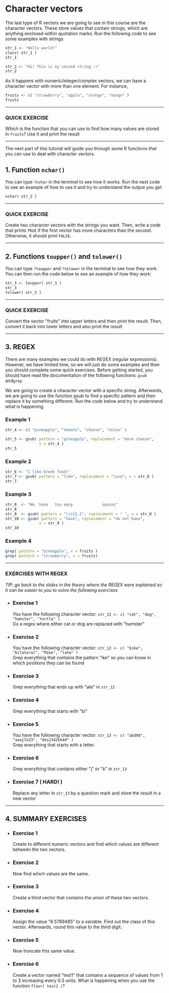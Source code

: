 # Character vectors

The last type of R vectors we are going to see in this course are the character vectors. These store values that contain strings, which are anything enclosed within quotation marks. Run the following code to see some examples with strings.

``` R
str_1 <- "Hello world!"
class( str_1 )
str_1

str_2 <- "Hi! This is my second string :)"
str_2 
```

As it happens with numeric/integer/complex vectors, we can have
a character vector with more than one element. For instance,

``` R
fruits <- c( "strawberry", "apple", "orange", "mango" )
fruits 
```

---
###  QUICK EXERCISE 

Which is the function that you can use to find how many values are stored in `fruits`?
Use it and print the result

---
The next part of this tutorial will guide you through some R functions that you can use to deal with character vectors.

## 1. Function `nchar()`
You can type `?nchar` in the terminal to see how it works. Run the next code to see an example of how to use it and try
to understand the output you get

``` R 
nchar( str_2 )
```

---

###  QUICK EXERCISE

Create two character vectors with the strings you want. Then, write a code that prints `TRUE` if the first vector has more characters than the second. Otherwise, it should print `FALSE`.

----

## 2. Functions `toupper()` and `tolower()`
You can type `?toupper` and `?tolower` in the terminal to see how they work. You can then run the code below to see an  example of how they work:

``` R
str_3 <- toupper( str_1 )
str_3
tolower( str_3 )
```

---

###  QUICK EXERCISE 

Convert the vector "fruits" into upper letters and then print the result. Then, convert it back into lower letters and also print the result

---

## 3. REGEX
There are many examples we could do with REGEX (regular expressions). However, we have limited time, so we will just do some examples and then you should complete some quick exercises. Before getting started, you should have read the documentation of the following functions: `gsub` and`grep`

We are going to create a character vector with a specific string. Afterwards, we are going to use the function gsub to find a specific pattern and then replace it by something different. Run the code below and try to understand what is  happening

### Example 1
``` R
str_4 <- c( "pineapple", "tomato", "cheese", "onion" )

str_5 <- gsub( pattern = "pineapple", replacement = "more cheese",
               x = str_4 ) 
str_5
```

### Example 2
``` R
str_6 <- "I like Greek food!"
str_7 <- gsub( pattern = "like", replacement = "love", x = str_6 )
str_7
```

### Example 3
``` R
str_8  <- "We  have   too many             spaces"
str_8
str_9  <- gsub( pattern = "\\s{2,}", replacement = " ", x = str_8 )
str_10 <- gsub( pattern = "have", replacement = "do not have",
               x = str_9 )
str_10
```

### Example 4
``` R
grep( pattern = "pineapple", x = fruits )
grep( pattern = "strawberry", x = fruits)
```
---

###  EXERCISES WITH REGEX


*TIP: go back to the slides in the theory where the REGEX were explained so it can be easier to you to solve the following exercises*


* ### Exercise 1
  You have the following character vector: `str_11 <- c( "cat", "dog", "hamster", "turtle" )`  
  Do a regex where either cat or dog are replaced with "hamster"

* ### Exercise 2
  You have the following character vector: `str_12 <- c( "bike", "bilateral", "Mike", "late" )`  
  Grep everything that contains the pattern "ike" so you can know in which positions they can be found

* ### Exercise 3
  Grep everything that ends up with "ate" in `str_12` 

* ### Exercise 4  
  Grep everything that starts with "bi"

* ### Exercise 5  
  You have the following character vector: `str_13 <- c( "abd98", "aaajlk23", "des2342kk44" )`  
  Grep everything that starts with a letter.

* ### Exercise 6  
  Grep everything that contains either "j" or "k" in `str_13`

* ### Exercise 7 ( HARD! )
  Replace any letter in `str_13` by a question mark and store the result in a new vector

---

## 4. SUMMARY EXERCISES 

* ### Exercise 1  
  Create to different numeric vectors and find which values are different between the two vectors.

* ### Exercise 2  
  Now find which values are the same.

* ### Exercise 3  
  Create a third vector that contains the union of these two vectors.

* ### Exercise 4  
  Assign the value "6.5789485" to a variable. Find out the class of this vector. Afterwards, round this value to the third digit.

* ### Exercise 5  
  Now truncate this same value.

* ### Exercise 6  
  Create a vector named "test1" that contains a sequence of values from 1 to 3 increasing every 0.3 units. What is happening when you use the function `floor( test1 )`?
